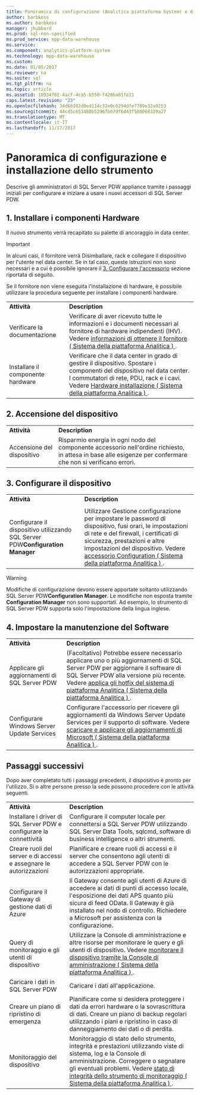 ```yaml
---
title: Panoramica di configurazione (Analitica piattaforma System) e di installazione dello strumento
author: barbkess
ms.author: barbkess
manager: jhubbard
ms.prod: sql-non-specified
ms.prod_service: mpp-data-warehouse
ms.service: 
ms.component: analytics-platform-system
ms.technology: mpp-data-warehouse
ms.custom: 
ms.date: 01/05/2017
ms.reviewer: na
ms.suite: sql
ms.tgt_pltfrm: na
ms.topic: article
ms.assetid: 10934f62-4acf-4ca5-b550-f426ba81fe11
caps.latest.revision: "23"
ms.openlocfilehash: 34d66302d0ed114c32e0c6294dfe7789e32a9253
ms.sourcegitcommit: 44cd5c651488b5296fb679f6d43f50d068339a27
ms.translationtype: MT
ms.contentlocale: it-IT
ms.lasthandoff: 11/17/2017
---
```

# <a name="appliance-installation-and-configuration-overview"></a>Panoramica di configurazione e installazione dello strumento
Descrive gli amministratori di SQL Server PDW appliance tramite i passaggi iniziali per configurare e iniziare a usare i nuovi accessori di SQL Server PDW.  
  
<!-- MISSING LINKS ## <a name="BeforeYouBegin"></a>Before You Begin  
Before you begin to install, configure, and use your new appliance, we recommend reviewing information about the appliance components. Review the following to familiarize yourself with the appliance:  
  
-   Review [Understanding the Appliance Nodes and Hardware (SQL Server PDW)](assetId:///f60f419f-d1e1-403d-8cf9-07e7ef6d6627) to be sure you understand the components included in your new appliance.  
  
-   Review [Connecting to SQL Server PDW (SQL Server PDW)](assetId:///721851d5-e521-4d5b-ba6d-8e2e9d3c7808) to understand how and when appliance administrators will connect to each appliance node.  
-->

## <a name="InstallHardware"></a>1. Installare i componenti Hardware  
Il nuovo strumento verrà recapitato su palette di ancoraggio in data center.  
  
> [!IMPORTANT]  
> In alcuni casi, il fornitore verrà Disimballare, rack e collegare il dispositivo per l'utente nel data center. Se in tal caso, queste istruzioni non sono necessari e a cui è possibile ignorare il [3. Configurare l'accessorio](#ConfigureAppliance) sezione riportata di seguito.  
  
Se il fornitore non viene eseguita l'installazione di hardware, è possibile utilizzare la procedura seguente per installare i componenti hardware.  
  
|||  
|-|-|  
|**Attività**|**Description**|  
|Verificare la documentazione|Verificare di aver ricevuto tutte le informazioni e i documenti necessari al fornitore di hardware indipendenti (IHV). Vedere [informazioni di ottenere il fornitore &#40; Sistema della piattaforma Analitica &#41; ](information-to-obtain-from-your-ihv.md).|  
|Installare il componente hardware|Verificare che il data center in grado di gestire il dispositivo. Spostare i componenti del dispositivo nel data center. I commutatori di rete, PDU, rack e i cavi. Vedere [Hardware installazione &#40; Sistema della piattaforma Analitica &#41; ](hardware-installation.md).|  
  
## <a name="PowerOnAppliance"></a>2. Accensione del dispositivo  
  
|||  
|-|-|  
|**Attività**|**Description**|  
|Accensione del dispositivo|Risparmio energia in ogni nodo del componente accessorio nell'ordine richiesto, in attesa in base alle esigenze per confermare che non si verificano errori.|  
  
## <a name="ConfigureAppliance"></a>3. Configurare il dispositivo  
  
|||  
|-|-|  
|**Attività**|**Description**|  
|||  
|Configurare il dispositivo utilizzando SQL Server PDW**Configuration Manager**|Utilizzare Gestione configurazione per impostare le password di dispositivo, fusi orari, le impostazioni di rete e del firewall, i certificati di sicurezza, prestazioni e altre impostazioni del dispositivo. Vedere [accessorio Configuration &#40; Sistema della piattaforma Analitica &#41; ](appliance-configuration.md).|  
  
> [!WARNING]  
> Modifiche di configurazione devono essere apportate soltanto utilizzando SQL Server PDW**Configuration Manager**. Le modifiche non esposta tramite **Configuration Manager** non sono supportati. Ad esempio, lo strumento di SQL Server PDW supporta solo l'impostazione della lingua inglese.  
  
## <a name="SoftwareServicing"></a>4. Impostare la manutenzione del Software  
  
|||  
|-|-|  
|**Attività**|**Description**|  
|Applicare gli aggiornamenti di SQL Server PDW|(Facoltativo) Potrebbe essere necessario applicare uno o più aggiornamenti di SQL Server PDW per aggiornare il software di SQL Server PDW alla versione più recente. Vedere [applica gli hotfix del sistema di piattaforma Analitica &#40; Sistema della piattaforma Analitica &#41; ](apply-analytics-platform-system-hotfixes.md).|  
|Configurare Windows Server Update Services|Configurare l'accessorio per ricevere gli aggiornamenti da Windows Server Update Services per il supporto di software. Vedere [scaricare e applicare gli aggiornamenti di Microsoft &#40; Sistema della piattaforma Analitica &#41; ](download-and-apply-microsoft-updates.md).|  
  
## <a name="NextSteps"></a>Passaggi successivi  
Dopo aver completato tutti i passaggi precedenti, il dispositivo è pronto per l'utilizzo. Si o altre persone presso la sede possono procedere con le attività seguenti.  
  
|||  
|-|-|  
|**Attività**|**Description**|  
|Installare i driver di SQL Server PDW e configurare la connettività|Configurare il computer locale per connettersi a SQL Server PDW utilizzando SQL Server Data Tools, sqlcmd, software di business intelligence o altri strumenti. <!-- MISSING LINKS See [Client Tools (SQL Server PDW)](assetId:///721851d5-e521-4d5b-ba6d-8e2e9d3c7808).-->|  
|Creare ruoli del server e di accessi e assegnare le autorizzazioni|Pianificare e creare ruoli di accessi e il server che consentono agli utenti di accedere a SQL Server PDW con le autorizzazioni appropriate. <!-- MISSING LINKS See [PDW Permissions &#40;SQL Server PDW&#41;](../sqlpdw/pdw-permissions-sql-server-pdw.md).-->|  
|Configurare il Gateway di gestione dati di Azure|Il Gateway consente agli utenti di Azure di accedere ai dati di punti di accesso locale, l'esposizione dei dati APS quanto più sicura di feed OData. Il Gateway è già installato nel nodo di controllo. Richiedere a Microsoft per assistenza con la configurazione.|  
|Query di monitoraggio e gli utenti di dispositivo|Utilizzare la Console di amministrazione e altre risorse per monitorare le query e gli utenti di dispositivo. Vedere [monitorare il dispositivo tramite la Console di amministrazione &#40; Sistema della piattaforma Analitica &#41; ](monitor-the-appliance-by-using-the-admin-console.md)<!-- MISSING LINKS and [User Sessions &#40;SQL Server PDW&#41;](../sqlpdw/user-sessions-sql-server-pdw.md)-->.|  
|Caricare i dati in SQL Server PDW|Caricare i dati all'applicazione. <!-- MISSING LINKS See [Load &#40;SQL Server PDW&#41;](../sqlpdw/load-sql-server-pdw.md).-->|  
|Creare un piano di ripristino di emergenza|Pianificare come si desidera proteggere i dati da errori hardware o la sovrascrittura di dati. Creare un piano di backup regolari utilizzando i piani e ripristino in caso di danneggiamento dei dati o di perdita. <!-- MISSING LINKS See [Create a Disaster Recovery Plan &#40;SQL Server PDW&#41;](../sqlpdw/create-a-disaster-recovery-plan-sql-server-pdw.md).-->|  
|Monitoraggio del dispositivo|Monitoraggio di stato dello strumento, integrità e prestazioni utilizzando viste di sistema, log e la Console di amministrazione. Correggere o segnalare gli eventuali problemi. Vedere [stato di integrità dello strumento di monitoraggio &#40; Sistema della piattaforma Analitica &#41; ](../relational-databases/system-dynamic-management-views/sys-dm-pdw-component-health-status-transact-sql.md).|  
